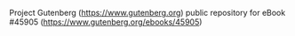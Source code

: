 Project Gutenberg (https://www.gutenberg.org) public repository for eBook #45905 (https://www.gutenberg.org/ebooks/45905)
